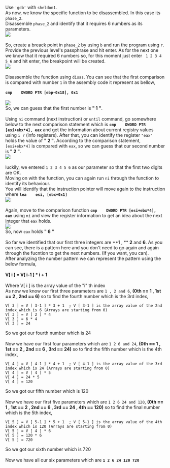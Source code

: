 Use `'gdb'` with `sheldon1`.<br>
As now, we know the specific function to be disassembled. In this case its `phase_2`. <br>
Disassemble `phase_2` and identify that it requires 6 numbers as its parameters. <br>
![](https://user-images.githubusercontent.com/37071700/78338061-b08d5380-75af-11ea-8a40-331b4bebc7a7.png)<br><br>
So, create a breack point in `phase_2` by using `b` and run the program using `r`. <br>
Provide the previous level's passphrase and hit enter. As for the next one we know that it required 6 numbers so, for this moment just enter ` 1 2 3 4 5 6` and hit enter, the breakpoint will be created.<br>
![](https://user-images.githubusercontent.com/37071700/78336761-8aff4a80-75ad-11ea-9e5d-6289e46534f9.png)<br><br>
Disassemble the function using `disas`. You can see that the first comparison is compared with number `1` in the assembly code it represent as bellow,<br><br>
**`cmp    DWORD PTR [ebp-0x18], 0x1`** <br><br>
![](https://user-images.githubusercontent.com/37071700/78339532-3dd1a780-75b2-11ea-8092-e0bba077da2d.png)<br>
So, we can guess that the first number is **" 1 "**.<br><br>
Using `ni` command (next instruction) or `until` command, go somewhere below to the next comparison statement which is **`cmp    DWORD PTR [esi+ebx*4], eax`** and get the information about current registry values using `i r` (info registers). After that, you can identify the register `"eax"` holds the value of **" 2 "**. According to the comparison statement, `[esi+ebx*4]` is compared with `eax`, so we can guess that our second number is **" 2 "**.<br>
![](https://user-images.githubusercontent.com/37071700/78341288-0d3f3d00-75b5-11ea-8370-2489f7d0d342.png)<br><br>
luckily, we entered `1 2 3 4 5 6` as our parameter so that the first two digits are OK.<br>
Moving on with the function, you can again run `ni` through the function to identify its behaviour.<br>
You will identify that the instruction pointer will move again to the instruction where **`lea    esi, [ebx+0x1]`**<br>
![](https://user-images.githubusercontent.com/37071700/78342055-517f0d00-75b6-11ea-8573-1f142f7ec60d.PNG)<br><br>
Again, move to the comparison function **`cmp    DWORD PTR [esi+ebx*4], eax`** using `ni` and view the register information to get an idea about the next integer that `eax` holds.<br>
![](https://user-images.githubusercontent.com/37071700/78342873-9bb4be00-75b7-11ea-83f3-4f0488a193d7.png)<br>
So, now `eax` holds **" 6 "**<br><br>
So far we identified that our first three integers are **1 , ** **2** and **6**. As you can see, there is a pattern here and you don't need to go again and again through the fucntion to get the next numbers. (If you want, you can).<br>
After analyzing the number pattern we can represent the pattern using the below formula,<br><br>
**V[ i ] = V[ i-1 ] * i + 1** <br><br>
Where V[ i ] is the array value of the "i" th index<br>
As now we know our first three parameters are `1 , 2 and 6`, **(0th == 1 , 1st == 2 , 2nd == 6)**  so to find the fourth number which is the 3rd index,<br>

    V[ 3 ] = V [ 3-1 ] * 3 + 1  ; V [ 3-1 ] is the array value of the 2nd index which is 6 (Arrays are starting from 0)
    V[ 3 ] = V [ 2 ] * 4
    V[ 3 ] = 6 * 4
    V[ 3 ] = 24 

So we got our fourth number which is 24<br><br>
Now we have our first four parameters which are `1 2 6 and 24`, **(0th == 1 , 1st == 2 , 2nd == 6 , 3rd == 24)**  so to find the fifth number which is the 4th index,<br>

    V[ 4 ] = V [ 4-1 ] * 4 + 1  ; V [ 4-1 ] is the array value of the 3rd index which is 24 (Arrays are starting from 0)
    V[ 4 ] = V [ 4 ] * 5
    V[ 4 ] = 24 * 5
    V[ 4 ] = 120
    
So we got our fifth number which is 120<br><br>
Now we have our first five parameters which are `1 2 6 24 and 120`, **(0th == 1 , 1st == 2 , 2nd == 6 , 3rd == 24 , 4th == 120)**  so to find the final number which is the 5th index,<br>

    V[ 5 ] = V [ 5-1 ] * 5 + 1  ; V [ 5-1 ] is the array value of the 4th index which is 120 (Arrays are starting from 0)
    V[ 5 ] = V [ 4 ] * 6
    V[ 5 ] = 120 * 6
    V[ 5 ] = 720 
    
So we got our sixth number which is 720<br><br>
Now we have all our six parameters which are **`1 2 6 24 120 720`**<br>















